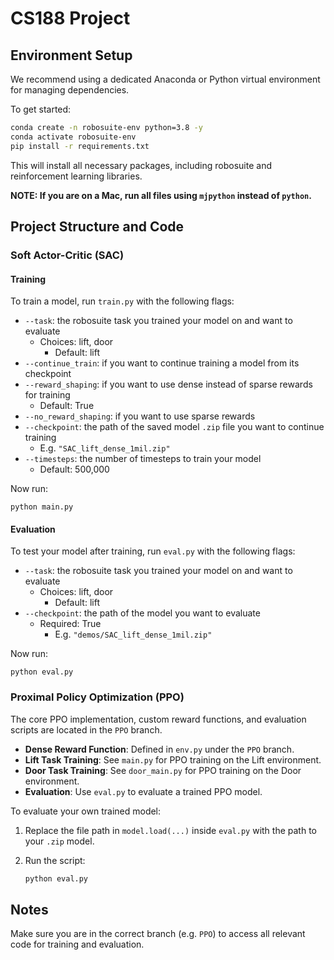 # CS188 Project

## Environment Setup

We recommend using a dedicated Anaconda or Python virtual environment for managing dependencies.

To get started:

```bash
conda create -n robosuite-env python=3.8 -y
conda activate robosuite-env
pip install -r requirements.txt
```

This will install all necessary packages, including robosuite and reinforcement learning libraries.

**NOTE: If you are on a Mac, run all files using `mjpython` instead of `python`.**

## Project Structure and Code
### Soft Actor-Critic (SAC)
#### Training
To train a model, run `train.py` with the following flags:
- `--task`: the robosuite task you trained your model on and want to evaluate
  - Choices: lift, door
    - Default: lift
- `--continue_train`: if you want to continue training a model from its checkpoint
- `--reward_shaping`: if you want to use dense instead of sparse rewards for training
  - Default: True
- `--no_reward_shaping`: if you want to use sparse rewards
- `--checkpoint`: the path of the saved model `.zip` file you want to continue training
  - E.g. `"SAC_lift_dense_1mil.zip"`
- `--timesteps`: the number of timesteps to train your model
  - Default: 500,000

Now run:
```
python main.py
```

#### Evaluation
To test your model after training, run `eval.py` with the following flags:
- `--task`: the robosuite task you trained your model on and want to evaluate
  - Choices: lift, door
    - Default: lift
- `--checkpoint`: the path of the model you want to evaluate
  - Required: True
    - E.g. `"demos/SAC_lift_dense_1mil.zip"`

Now run:
```
python eval.py
```

### Proximal Policy Optimization (PPO)
The core PPO implementation, custom reward functions, and evaluation scripts are located in the `PPO` branch.

* **Dense Reward Function**: Defined in `env.py` under the `PPO` branch.
* **Lift Task Training**: See `main.py` for PPO training on the Lift environment.
* **Door Task Training**: See `door_main.py` for PPO training on the Door environment.
* **Evaluation**: Use `eval.py` to evaluate a trained PPO model.

To evaluate your own trained model:

1. Replace the file path in `model.load(...)` inside `eval.py` with the path to your `.zip` model.
2. Run the script:

   ```bash
   python eval.py
   ```

## Notes

Make sure you are in the correct branch (e.g. `PPO`) to access all relevant code for training and evaluation.
